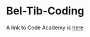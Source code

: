 Bel-Tib-Coding
==============
A link to Code Academy is <a href="http://www.codecademy.com/learn">here</a>

